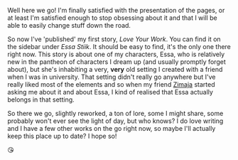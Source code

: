 Well here we go! I'm finally satisfied with the presentation of the pages, or at least I'm satisfied enough to stop obsessing about it and that I will be able to easily change stuff down the road.

So now I've 'published' my first story, *Love Your Work*.  You can find it on the sidebar under *Essa Stiik*.  It should be easy to find, it's the only one there right now. This story is about one of my characters, Essa, who is relatively new in the pantheon of characters I dream up (and usually promptly forget about), but she's inhabiting a very, **very** old setting I created with a friend when I was in university. That setting didn't really go anywhere but I've really liked most of the elements and so when my friend [Zimaja](https://linktr.ee/zimaja) started asking me about it and about Essa, I kind of realised that Essa actually belongs in that setting.

So there we go, slightly reworked, a ton of lore, some I might share, some probably won't ever see the light of day, but who knows?  I do love writing and I have a few other works on the go right now, so maybe I'll actually keep this place up to date?  I hope so!

😘